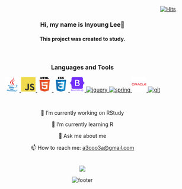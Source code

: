  <div align=right>
	
 [![Hits](https://hits.seeyoufarm.com/api/count/incr/badge.svg?url=https%3A%2F%2Fgithub.com%2Fa3coo3a&count_bg=%2379C83D&title_bg=%23C0C0C0&icon=&icon_color=%23E7E7E7&title=hits&edge_flat=false)](https://github.com/a3coo3a/)
	
  </div>

<div align=center>
    
  ### Hi, my name is Inyoung Lee👋
  
  #### This project was created to study.
  
  <br/>

  <h3>Languages and Tools</h3>
  <p><a href="https://www.java.com" target="_blank"> <img src="https://raw.githubusercontent.com/devicons/devicon/master/icons/java/java-original.svg" alt="java" width="40" height="40"/> </a><a href="https://developer.mozilla.org/en-US/docs/Web/JavaScript" target="_blank"> <img src="https://raw.githubusercontent.com/devicons/devicon/master/icons/javascript/javascript-original.svg" alt="javascript" width="40" height="40"/> </a>
  <a href="https://www.w3.org/html/" target="_blank"> <img src="https://raw.githubusercontent.com/devicons/devicon/master/icons/html5/html5-original-wordmark.svg" alt="html5" width="40" height="40"/> </a><a href="https://www.w3schools.com/css/" target="_blank"> <img src="https://raw.githubusercontent.com/devicons/devicon/master/icons/css3/css3-original-wordmark.svg" alt="css3" width="40" height="40"/> </a> <a href="https://getbootstrap.com" target="_blank"> <img src="https://raw.githubusercontent.com/devicons/devicon/master/icons/bootstrap/bootstrap-plain-wordmark.svg" alt="bootstrap" width="40" height="40"/> </a> <a href="https://jquery.com/" target="_blank"> <img src="https://user-images.githubusercontent.com/65069255/103619692-8a00ac80-4f75-11eb-8c96-801a305c5745.png" alt="jquery" width="40" height="40"/> </a> <a href="https://spring.io/" target="_blank"> <img src="https://www.vectorlogo.zone/logos/springio/springio-icon.svg" alt="spring" width="40" height="40"/> </a><a href="https://www.oracle.com/" target="_blank"> <img src="https://raw.githubusercontent.com/devicons/devicon/master/icons/oracle/oracle-original.svg" alt="oracle" width="40" height="40"/> </a> <a href="https://git-scm.com/" target="_blank"> <img src="https://www.vectorlogo.zone/logos/git-scm/git-scm-icon.svg" alt="git" width="40" height="40"/> </a> </p>
  
  <br/>

🔭 I’m currently working on RStudy

🌱 I’m currently learning R

💬 Ask me about me

📫 How to reach me: a3coo3a@gmail.com

  <!--
  <a href="https://github.com/a3coo3a">
    <img align="center" src="https://github-readme-stats.vercel.app/api?username=a3coo3a&show_icons=true&theme=dracula&include_all_commits=true" />
  </a>
  -->

<br/>

  <a href="hhttps://github.com/a3coo3a">
    <img align="center" src="https://github-readme-stats.vercel.app/api/top-langs/?username=a3coo3a&layout=compact&theme=dracula" />
  </a>
  
  ![footer](https://capsule-render.vercel.app/api?&color=timeGradient&section=footer&&animation=scaleIn)

</div>
